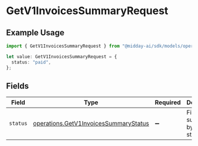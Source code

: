 # GetV1InvoicesSummaryRequest

## Example Usage

```typescript
import { GetV1InvoicesSummaryRequest } from "@midday-ai/sdk/models/operations";

let value: GetV1InvoicesSummaryRequest = {
  status: "paid",
};
```

## Fields

| Field                                                                                          | Type                                                                                           | Required                                                                                       | Description                                                                                    | Example                                                                                        |
| ---------------------------------------------------------------------------------------------- | ---------------------------------------------------------------------------------------------- | ---------------------------------------------------------------------------------------------- | ---------------------------------------------------------------------------------------------- | ---------------------------------------------------------------------------------------------- |
| `status`                                                                                       | [operations.GetV1InvoicesSummaryStatus](../../models/operations/getv1invoicessummarystatus.md) | :heavy_minus_sign:                                                                             | Filter summary by invoice status                                                               | paid                                                                                           |